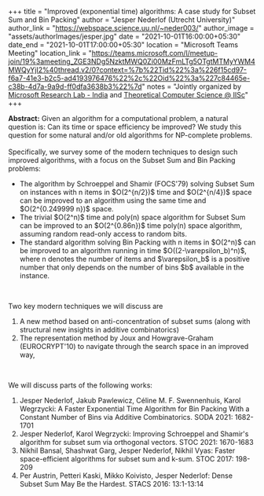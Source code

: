 +++
title = "Improved (exponential time) algorithms: A case study for Subset Sum and Bin Packing"
author = "Jesper Nederlof (Utrecht University)"
author_link = "https://webspace.science.uu.nl/~neder003/"
author_image = "assets/authorImages/jesper.jpg"
date = "2021-10-01T16:00:00+05:30"
date_end = "2021-10-01T17:00:00+05:30"
location = "Microsoft Teams Meeting"
location_link = "https://teams.microsoft.com/l/meetup-join/19%3ameeting_ZGE3NDg5NzktMWQ0Zi00MzFmLTg5OTgtMTMyYWM4MWQyYjI2%40thread.v2/0?context=%7b%22Tid%22%3a%226f15cd97-f6a7-41e3-b2c5-ad4193976476%22%2c%22Oid%22%3a%227c84465e-c38b-4d7a-9a9d-ff0dfa3638b3%22%7d"
notes = "Jointly organized by <a href = "https://www.microsoft.com/en-us/research/lab/microsoft-research-india/" target= "_blank">Microsoft Research Lab - India</a> and <a href='https://www.csa.iisc.ac.in/theoretical-computer-science/' target= "_blank">Theoretical Computer Science @ IISc</a>"
+++

<b>Abstract:</b> Given an algorithm for a computational problem, a natural question is: Can its time or space efficiency
be improved? We study this question for some natural and/or old algorithms for NP-complete problems.
<br><br>
Specifically, we survey some of the modern techniques to design such improved algorithms, with a focus on the Subset Sum and Bin Packing problems:
<ul>
<li>The algorithm by Schroeppel and Shamir (FOCS'79) solving Subset Sum on instances with n items in $O(2^{n/2})$ time
and $O(2^{n/4})$ space can be improved to an algorithm using the same time and $O(2^{0.249999 n})$ space.

<li>The trivial $O(2^n)$ time and poly(n) space algorithm for Subset Sum can be improved to an $O(2^{0.86n})$ time
poly(n) space algorithm, assuming random read-only access to random bits.
<li>The standard algorithm solving Bin Packing with n items in $O(2^n)$ can be improved to an algorithm running in time
$O((2-\varepsilon_b)^n)$, where n denotes the number of items and $\varepsilon_b$ is a positive number that only depends on the number of
bins $b$ available in the instance.
</ul>
<br>


Two key modern techniques we will discuss are
<ol>
<li>A new method based on anti-concentration of subset sums (along with structural new insights in additive combinatorics)
<li>The representation method by Joux and Howgrave-Graham (EUROCRYPT'10) to navigate through the search space in an improved way,
</ol>

<br>


 We will discuss parts of the following works:
<ol>
<li>Jesper Nederlof, Jakub Pawlewicz, Céline M. F. Swennenhuis, Karol Wegrzycki: A Faster Exponential Time Algorithm for
Bin Packing With a Constant Number of Bins via Additive Combinatorics. SODA 2021: 1682-1701
<br>
<li>Jesper Nederlof, Karol Wegrzycki: Improving Schroeppel and Shamir's algorithm for subset sum via orthogonal vectors. STOC 2021: 1670-1683
<br>
<li>Nikhil Bansal, Shashwat Garg, Jesper Nederlof, Nikhil Vyas: Faster space-efficient algorithms for subset sum and k-sum. STOC 2017: 198-209
<br>
<li>Per Austrin, Petteri Kaski, Mikko Koivisto, Jesper Nederlof: Dense Subset Sum May Be the Hardest. STACS 2016: 13:1-13:14
</ol>
